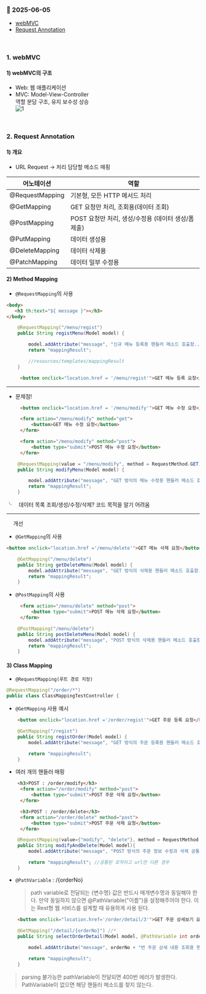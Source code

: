 ### :link: 2025-06-05
- [webMVC](#1-webmvc)
- [Request Annotation](#2-request-annotation)
 
&nbsp;
### 1. webMVC
#### 1) webMVC의 구조
- Web: 웹 애플리케이션
- MVC: Model-View-Controller   
       역할 분담 구조, 유지 보수성 상승   
![1](/img/20250605(1).png)
 
&nbsp;
### 2. Request Annotation
#### 1) 개요
- URL Request → 처리 담당할 메소드 매핑

|어노테이션|역할|
|--|--|
|@RequestMapping|기본형, 모든 HTTP 메서드 처리|
|@GetMapping|GET 요청만 처리, 조회용(데이터 조회)|
|@PostMapping|POST 요청만 처리, 생성/수정용 (데이터 생성/폼 제출)|
|@PutMapping|데이터 생성용|
|@DeleteMapping|데이터 삭제용|
|@PatchMapping|데이터 일부 수정용|

#### 2) Method Mapping
- `@RequestMapping`의 사용
```html
<body>
   <h3 th:text="${ message }"></h3>
</body>
```
```java
    @RequestMapping("/menu/regist")
    public String registMenu(Model model) {

        model.addAttribute("message", "신규 메뉴 등록용 핸들러 메소드 호출함...");
        return "mappingResult";

        //resources/templates/mappingResult
    }
```
```html
     <button onclick="location.href = '/menu/regist'">GET 메뉴 등록 요청</button>
```
---
- 문제점!
```html
     <button onclick="location.href = '/menu/modify'">GET 메뉴 수정 요청</button>

     <form action="/menu/modify" method="get">
         <button>GET 메뉴 수정 요청</button>
     </form>

     <form action="/menu/modify" method="post">
         <button type="submit">POST 메뉴 수정 요청</button>
     </form>
```
```java
    @RequestMapping(value = "/menu/modify", method = RequestMethod.GET)
    public String modifyMenu(Model model) {

        model.addAttribute("message", "GET 방식의 메뉴 수정용 핸들러 메소드 호출함...");
        return "mappingResult";
    }
```
╰&emsp; 데이터 목록 조회/생성/수정/삭제? 코드 목적을 알기 어려움

---
&emsp; 개선
- `@GetMapping`의 사용
```html
<button onclick="location.href ='/menu/delete'">GET 메뉴 삭제 요청</button>
```
```java
    @GetMapping("/menu/delete")
    public String getDeleteMenu(Model model) {
        model.addAttribute("message", "GET 방식의 삭제용 핸들러 메소드 호출함...");
        return "mappingResult";
    }
```
- `@PostMapping`의 사용
```html
     <form action="/menu/delete" method="post">
         <button type="submit">POST 메뉴 삭제 요청</button>
     </form>
```
```java
    @PostMapping("/menu/delete")
    public String postDeleteMenu(Model model) {
        model.addAttribute("message", "POST 방식의 삭제용 핸들러 메소드 호출함...");
        return "mappingResult";
    }
```

#### 3) Class Mapping
- `@RequestMapping(루트 경로 지정)`
```java
@RequestMapping("/order/*")
public class ClassMappingTestController {
```
- `@GetMapping` 사용 예시
```html
    <button onclick="location.href ='/order/regist'">GET 주문 등록 요청</button>
```
```java
    @GetMapping("/regist")
    public String registOrder(Model model) {
        model.addAttribute("message", "GET 방식의 주문 등록용 핸들러 메소드 호출함...");

        return "mappingResult";
    }
```
- 여러 개의 핸들러 매핑
```html
    <h3>POST : /order/modify</h3>
     <form action="/order/modify" method="post">
         <button type="submit">POST 주문 삭제 요청</button>
     </form>

     <h3>POST : /order/delete</h3>
     <form action="/order/delete" method="post">
         <button type="submit">POST 주문 삭제 요청</button>
     </form>
```
```java
    @RequestMapping(value={"modify", "delete"}, method = RequestMethod.POST)
    public String modifyAndDelete(Model model){
        model.addAttribute("message", "POST 방식의 주문 정보 수정과 삭제 공통 처리용 핸들러 메소드 호출함...");

        return "mappingResult"; //공통된 로직이고 url만 다른 경우
    }
```
- `@PathVariable` : /{orderNo}
    > path variable로 전달되는 {변수명} 값은 반드시 매개변수명과 동일해야 한다.
    > 만약 동일하지 않으면 @PathVariable("이름")을 설정해주어야 한다.
    > 이는 Rest형 웹 서비스를 설계할 때 유용하게 사용 된다.
```html
    <button onclick="location.href='/order/detail/3'">GET 주문 상세보기 요청</button>
```
```java
    @GetMapping("/detail/{orderNo}") //*
    public String selectOrderDetail(Model model, @PathVariable int orderNo) {
        
        model.addAttribute("message", orderNo + "번 주문 상세 내용 조회용 핸들러 메소드 호출함...");

        return "mappingResult";
    }
```
> parsing 불가능한 pathVariable이 전달되면 400번 에러가 발생한다.
> PathVariable이 없으면 해당 핸들러 메소드를 찾지 않는다.
